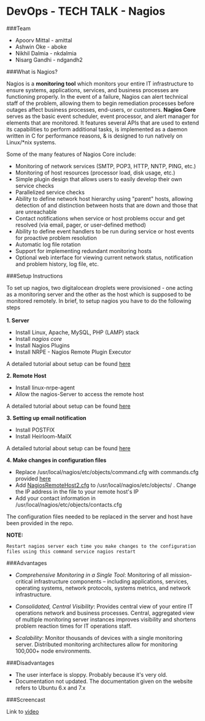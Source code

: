 # DevOps - TECH TALK - Nagios

###Team
* Apoorv Mittal - amittal
* Ashwin Oke    - aboke
* Nikhil Dalmia - nkdalmia
* Nisarg Gandhi - ndgandh2

###What is Nagios?

Nagios is a **monitoring tool** which monitors your entire IT infrastructure to ensure systems, applications, services, and business processes are functioning properly. In the event of a failure, Nagios can alert technical staff of the problem, allowing them to begin remediation processes before outages affect business processes, end-users, or customers. **Nagios Core** serves as the basic event scheduler, event processor, and alert manager for elements that are monitored. It features several APIs that are used to extend its capabilities to perform additional tasks, is implemented as a daemon written in C for performance reasons, & is designed to run natively on Linux/*nix systems.

Some of the many features of Nagios Core include:

* Monitoring of network services (SMTP, POP3, HTTP, NNTP, PING, etc.)
* Monitoring of host resources (processor load, disk usage, etc.)
* Simple plugin design that allows users to easily develop their own service checks
* Parallelized service checks
* Ability to define network host hierarchy using "parent" hosts, allowing detection of and distinction between hosts that are down and those that are unreachable
* Contact notifications when service or host problems occur and get resolved (via email, pager, or user-defined method)
* Ability to define event handlers to be run during service or host events for proactive problem resolution
* Automatic log file rotation
* Support for implementing redundant monitoring hosts
* Optional web interface for viewing current network status, notification and problem history, log file, etc.

###Setup Instructions

To set up nagios, two digitalocean droplets were provisioned - one acting as a monitoring server and the other as the host which is supposed to be monitored remotely.
In brief, to setup nagios you have to do the following steps
<br><br>**1. Server**
* Install Linux, Apache, MySQL, PHP (LAMP) stack
* Install *nagios core*
* Install Nagios Plugins
* Install NRPE - Nagios Remote Plugin Executor

A detailed tutorial about setup can be found [here](https://www.digitalocean.com/community/tutorials/how-to-install-nagios-4-and-monitor-your-servers-on-ubuntu-14-04)

**2. Remote Host**
* Install linux-nrpe-agent
* Allow the nagios-Server to access the remote host

A detailed tutorial about setup can be found [here](https://assets.nagios.com/downloads/nagiosxi/docs/Installing_The_XI_Linux_Agent.pdf)

**3. Setting up email notification**
* Install POSTFIX
* Install Heirloom-MailX

A detailed tutorial about setup can be found [here](http://www.telnetport25.com/2012/02/configuring-e-mail-notifications-in-nagios-core/)

**4. Make changes in configuration files**
* Replace /usr/local/nagios/etc/objects/command.cfg with commands.cfg provided [here](https://github.com/amittal91/DevOps-TechTalk-Nagios/tree/master/Config-Server)
* Add [NagiosRemoteHost2.cfg](https://github.com/amittal91/DevOps-TechTalk-Nagios/tree/master/Config-Server) to /usr/local/nagios/etc/objects/ . Change the IP address in the file to your remote host's IP
* Add your contact information in /usr/local/nagios/etc/objects/contacts.cfg

The configuration files needed to be replaced in the server and host have been provided in the repo.

**NOTE:**
```
Restart nagios server each time you make changes to the configuration files using this command service nagios restart
```

###Advantages

* *Comprehensive Monitoring in a Single Tool*: Monitoring of all mission-critical infrastructure
components – including applications, services, operating systems, network protocols, systems
metrics, and network infrastructure. 

* *Consolidated, Central Visibility*: Provides central view of your entire IT operations network
and business processes. Central, aggregated view of multiple monitoring server instances
improves visibility and shortens problem reaction times for IT operations staff.

* *Scalability*: Monitor thousands of devices with a single monitoring server. Distributed monitoring architectures allow for monitoring 100,000+ node environments.

###Disadvantages

* The user interface is sloppy. Probably because it's very old.
* Documentation not updated. The documentation given on the website refers to Ubuntu 6.x and 7.x

###Screencast

Link to [video](https://youtu.be/lWJqTrKmcm0)
